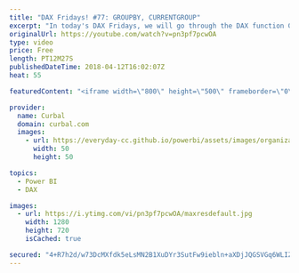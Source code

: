 ```yaml
---
title: "DAX Fridays! #77: GROUPBY, CURRENTGROUP"
excerpt: "In today's DAX Fridays, we will go through the DAX function GROUPBY with an example.  GROUPBY is similar as SUMMARIZE, but the difference is that in the expression part, you use DAX iterators to get your results. You can also nest GROUPBY functions to get for example the highest sales amount by country."
originalUrl: https://youtube.com/watch?v=pn3pf7pcwOA
type: video
price: Free
length: PT12M27S
publishedDateTime: 2018-04-12T16:02:07Z
heat: 55

featuredContent: "<iframe width=\"800\" height=\"500\" frameborder=\"0\" src=\"https://www.youtube.com/embed/pn3pf7pcwOA\" allow=\"accelerometer; autoplay; encrypted-media; gyroscope; picture-in-picture\" allowfullscreen></iframe>"

provider:
  name: Curbal
  domain: curbal.com
  images:
    - url: https://everyday-cc.github.io/powerbi/assets/images/organizations/curbal.com-50x50.jpg
      width: 50
      height: 50

topics:
  - Power BI
  - DAX

images:
  - url: https://i.ytimg.com/vi/pn3pf7pcwOA/maxresdefault.jpg
    width: 1280
    height: 720
    isCached: true

secured: "4+R7h2d/w73DcMXfdk5eLsMN2B1XuDYr3SutFw9iebln+aXDjJQGSVGq6WLIZscuvNoHEXo2jsd+RrZ9J1mDRigvXzdNpcFE2qN6RRLB5qMQtEnGUBtuyvVLYIRnAtUhKTJKC3jOkjC4slPGTHFjNJ54MP8hdHMbQ08A4uZY+MzaoDhKPaqhqCccCV874U/PPc1BXUhuuESPKOhRWKFFGbe5yKq3DPItOUji5hZVGAtfuabDWDtl8PwBHzanugPsLor69mDcGnnqj7A4n6TEGhXKNwEJN7BRMwEzI6VdrZcimjWc5M6kJmh/0B6b9eqUo0u04FAIg+mkzqxHesghuK2+yanGS7G9ZJfhRbQ3DOF5M5mhaMx04gd/q0QWa+TcCH3FklvTBANBgAUvs5GiWtQVmyX3AVK/AFfdaylzH7M=;6rUoeX3oB3loL9n/8YaJLw=="
---
```



